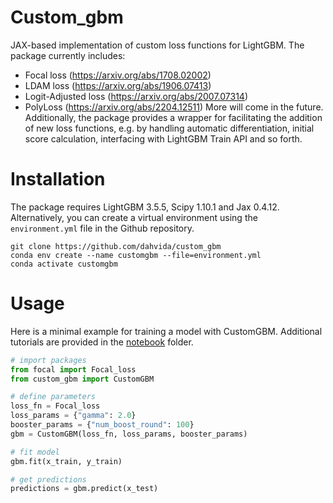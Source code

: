 # Custom_gbm
JAX-based implementation of custom loss functions for LightGBM. The package currently includes:
- Focal loss (https://arxiv.org/abs/1708.02002)
- LDAM loss (https://arxiv.org/abs/1906.07413)
- Logit-Adjusted loss (https://arxiv.org/abs/2007.07314)
- PolyLoss (https://arxiv.org/abs/2204.12511)
More will come in the future. Additionally, the package provides a wrapper for facilitating the addition of new loss functions, e.g. by handling automatic differentiation, initial score calculation, interfacing with LightGBM Train API and so forth.   

# Installation  
The package requires LightGBM 3.5.5, Scipy 1.10.1 and Jax 0.4.12. Alternatively, you can create a virtual environment using the `environment.yml` file in the Github repository.   
```
git clone https://github.com/dahvida/custom_gbm
conda env create --name customgbm --file=environment.yml
conda activate customgbm
```

# Usage
Here is a minimal example for training a model with CustomGBM. Additional tutorials are provided in the [notebook](notebook) folder.
```python
# import packages
from focal import Focal_loss
from custom_gbm import CustomGBM

# define parameters
loss_fn = Focal_loss
loss_params = {"gamma": 2.0}
booster_params = {"num_boost_round": 100}
gbm = CustomGBM(loss_fn, loss_params, booster_params)

# fit model
gbm.fit(x_train, y_train)

# get predictions
predictions = gbm.predict(x_test)
```
